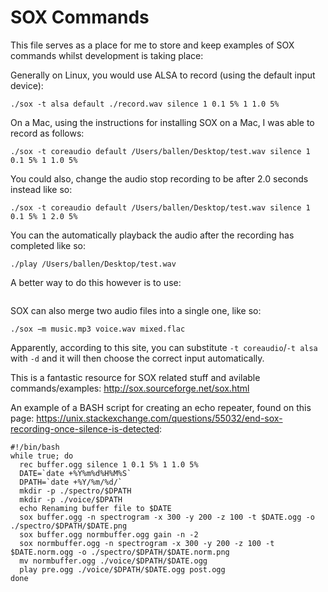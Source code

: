# SOX Commands

This file serves as a place for me to store and keep examples of SOX commands whilst development is taking place:

Generally on Linux, you would use ALSA to record (using the default input device):
```
./sox -t alsa default ./record.wav silence 1 0.1 5% 1 1.0 5%
```

On a Mac, using the instructions for installing SOX on a Mac, I was able to record as follows:

```
./sox -t coreaudio default /Users/ballen/Desktop/test.wav silence 1 0.1 5% 1 1.0 5%
```

You could also, change the audio stop recording to be after 2.0 seconds instead like so:

```
./sox -t coreaudio default /Users/ballen/Desktop/test.wav silence 1 0.1 5% 1 2.0 5%
```

You can the automatically playback the audio after the recording has completed like so:
```
./play /Users/ballen/Desktop/test.wav
```

A better way to do this however is to use:

```

```

SOX can also merge two audio files into a single one, like so:

```
./sox −m music.mp3 voice.wav mixed.flac
```

Apparently, according to this site, you can substitute ``-t coreaudio``/``-t alsa`` with ``-d`` and it will then choose the correct input automatically.

This is a fantastic resource for SOX related stuff and avilable commands/examples: http://sox.sourceforge.net/sox.html

An example of a BASH script for creating an echo repeater, found on this page: https://unix.stackexchange.com/questions/55032/end-sox-recording-once-silence-is-detected:
```shell
#!/bin/bash
while true; do
  rec buffer.ogg silence 1 0.1 5% 1 1.0 5%
  DATE=`date +%Y%m%d%H%M%S`
  DPATH=`date +%Y/%m/%d/`
  mkdir -p ./spectro/$DPATH
  mkdir -p ./voice/$DPATH
  echo Renaming buffer file to $DATE
  sox buffer.ogg -n spectrogram -x 300 -y 200 -z 100 -t $DATE.ogg -o ./spectro/$DPATH/$DATE.png
  sox buffer.ogg normbuffer.ogg gain -n -2
  sox normbuffer.ogg -n spectrogram -x 300 -y 200 -z 100 -t $DATE.norm.ogg -o ./spectro/$DPATH/$DATE.norm.png
  mv normbuffer.ogg ./voice/$DPATH/$DATE.ogg
  play pre.ogg ./voice/$DPATH/$DATE.ogg post.ogg 
done
```